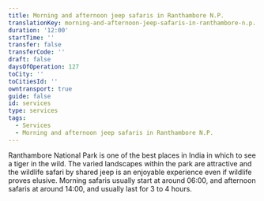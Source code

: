```yaml
---
title: Morning and afternoon jeep safaris in Ranthambore N.P.
translationKey: morning-and-afternoon-jeep-safaris-in-ranthambore-n.p.
duration: '12:00'
startTime: ''
transfer: false
transferCode: ''
draft: false
daysOfOperation: 127
toCity: ''
toCitiesId: ''
owntransport: true
guide: false
id: services
type: services
tags:
  - Services
  - Morning and afternoon jeep safaris in Ranthambore N.P.
---
```

Ranthambore National Park is one of the best places in India in which to see a tiger in the wild. The varied landscapes within the park are attractive and the wildlife safari by shared jeep is an enjoyable experience even if wildlife proves elusive. Morning safaris usually start at around 06:00, and afternoon safaris at around 14:00, and usually last for 3 to 4 hours.